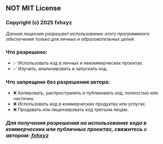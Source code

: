 ## NOT MIT License

### Copyright (c) 2025 fxhxyz

_Данная лицензия разрешает использование этого программного обеспечения только для личных и образовательных целей._

### Что разрешено:

+ ✅ Использовать код в личных и некоммерческих проектах.
+ ✅ Изучать, анализировать и запускать код.

### Что запрещено без разрешения автора:

+ ❌ Копировать, распространять и публиковать код, полностью или частично.
+ ❌ Использовать код в коммерческих продуктах или услугах.
+ ❌ Продавать или лицензировать код третьим лицам.

### _Для получения разрешения на использование кода в коммерческих или публичных проектах, свяжитесь с автором: [fxhxyz](t.me/fxhxyz)_
